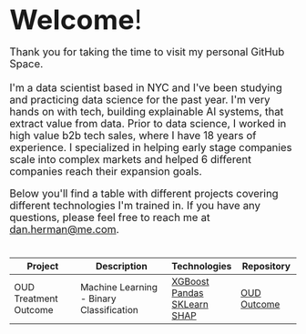 <font size="8">**Welcome**!</font><br>
<br>
<font size="4">Thank you for taking the time to visit my personal GitHub Space. <br>
<br>
I'm a data scientist based in NYC and I've been studying and practicing data science for the past year.  I'm very hands on with tech, building explainable AI systems, that extract value from data.  Prior to data science, I worked in high value b2b tech sales, where I have 18 years of experience.  I specialized in helping early stage companies scale into complex markets and helped 6 different companies reach their expansion goals.

Below you'll find a table with different projects covering different technologies I'm trained in.  If you have any questions, please feel free to reach me at dan.herman@me.com. <br>
<br>

|Project | Description | Technologies | Repository|
| --- | --- | --- | --- |
| OUD Treatment Outcome | Machine Learning - Binary Classification |[XGBoost](https://xgboost.readthedocs.io/en/stable/index.html)<br>[Pandas](https://pandas.pydata.org/docs/user_guide/index.html)<br>[SKLearn](https://scikit-learn.org/stable/)<br>[SHAP](https://shap.readthedocs.io/en/latest/) | [OUD Outcome](https://github.com/DanHerman212/oud_treatment_outcome)
